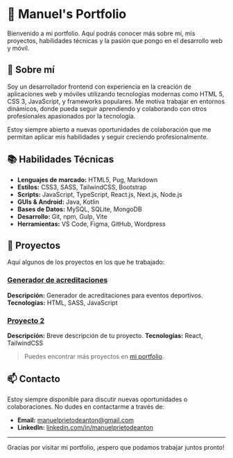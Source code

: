 # 🚀 Manuel's Portfolio

Bienvenido a mi portfolio. Aquí podrás conocer más sobre mí, mis proyectos, habilidades técnicas y la pasión que pongo en el desarrollo web y móvil.

## 🌟 Sobre mí

Soy un desarrollador frontend con experiencia en la creación de aplicaciones web y móviles utilizando tecnologías modernas como HTML 5, CSS 3, JavaScript, y frameworks populares. Me motiva trabajar en entornos dinámicos, donde pueda seguir aprendiendo y colaborando con otros profesionales apasionados por la tecnología.

Estoy siempre abierto a nuevas oportunidades de colaboración que me permitan aplicar mis habilidades y seguir creciendo profesionalmente.

## 📚 Habilidades Técnicas

- **Lenguajes de marcado:** HTML5, Pug, Markdown
- **Estilos:** CSS3, SASS, TailwindCSS, Bootstrap
- **Scripts:** JavaScript, TypeScript, React.js, Next.js, Node.js
- **GUIs & Android:** Java, Kotlin
- **Bases de Datos:** MySQL, SQLite, MongoDB
- **Desarrollo:** Git, npm, Gulp, Vite
- **Herramientas:** VS Code, Figma, GitHub, Wordpress

## 📂 Proyectos

Aquí algunos de los proyectos en los que he trabajado:

### [Generador de acreditaciones](https://manurubik.github.io/accreditation-generator/)

**Descripción:** Generador de acreditaciones para eventos deportivos.
**Tecnologías:** HTML, SASS, JavaScript

### [Proyecto 2](#)

**Descripción:** Breve descripción de tu proyecto.
**Tecnologías:** React, TailwindCSS

> Puedes encontrar más proyectos en [mi portfolio](https://manurubik.github.io/myportfolio).

## 📫 Contacto

Estoy siempre disponible para discutir nuevas oportunidades o colaboraciones. No dudes en contactarme a través de:

- **Email:** [manuelprietodeanton@gmail.com](mailto:manuelprietodeanton@gmail.com)
- **LinkedIn:** [linkedin.com/in/manuelprietodeanton](https://linkedin.com/in/manuelprietodeanton)

---

Gracias por visitar mi portfolio, ¡espero que podamos trabajar juntos pronto!
